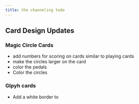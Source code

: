 ```yaml
---
title: the channeling todo
---
```



## Card Design Updates

### Magic Circle Cards

- add numbers for scoring on cards similar to playing cards
- make the circles larger on the card
-  color the pedals
- Color the circles

### Glpyh cards

- Add a white border to 